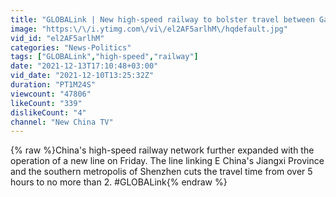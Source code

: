 ```yaml
---
title: "GLOBALink | New high-speed railway to bolster travel between Ganzhou, Shenzhen"
image: "https:\/\/i.ytimg.com\/vi\/el2AF5arlhM\/hqdefault.jpg"
vid_id: "el2AF5arlhM"
categories: "News-Politics"
tags: ["GLOBALink","high-speed","railway"]
date: "2021-12-13T17:10:48+03:00"
vid_date: "2021-12-10T13:25:32Z"
duration: "PT1M24S"
viewcount: "47806"
likeCount: "339"
dislikeCount: "4"
channel: "New China TV"
---
```

{% raw %}China's high-speed railway network further expanded with the operation of a new line on Friday. The line linking E China's Jiangxi Province and the southern metropolis of Shenzhen cuts the travel time from over 5 hours to no more than 2. #GLOBALink{% endraw %}
